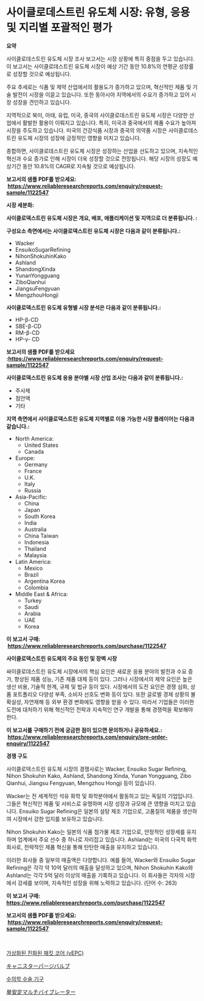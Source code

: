 <p><h1>사이클로데스트린 유도체 시장: 유형, 응용 및 지리별 포괄적인 평가</h1></p><p><strong>요약</strong></p>
<p><p>사이클로데스트린 유도체 시장 조사 보고서는 시장 상황에 특히 중점을 두고 있습니다. 이 보고서는 사이클로데스트린 유도체 시장이 예상 기간 동안 10.8%의 연평균 성장률로 성장할 것으로 예상됩니다. </p><p>주요 추세로는 식품 및 제약 산업에서의 활용도가 증가하고 있으며, 혁신적인 제품 및 기술 발전이 시장을 이끌고 있습니다. 또한 동아시아 지역에서의 수요가 증가하고 있어 시장 성장을 견인하고 있습니다.</p><p>지역적으로 북미, 아태, 유럽, 미국, 중국의 사이클로데스트린 유도체 시장은 다양한 산업에서 활발한 활용이 이뤄지고 있습니다. 특히, 미국과 중국에서의 제품 수요가 높아져 시장을 주도하고 있습니다. 미국의 건강식품 시장과 중국의 의약품 시장은 사이클로데스트린 유도체 시장의 성장에 긍정적인 영향을 미치고 있습니다.</p><p>종합하면, 사이클로데스트린 유도체 시장은 성장하는 산업을 선도하고 있으며, 지속적인 혁신과 수요 증가로 인해 시장이 더욱 성장할 것으로 전망됩니다. 해당 시장의 성장도 예상기간 동안 10.8%의 CAGR로 지속될 것으로 예상됩니다.</p></p>
<p><strong>보고서의 샘플 PDF를 받으세요: &nbsp;<a href="https://www.reliableresearchreports.com/enquiry/request-sample/1122547">https://www.reliableresearchreports.com/enquiry/request-sample/1122547</a></strong></p>
<p><strong>시장 세분화:</strong></p>
<p><strong> 사이클로덱스트린 유도체 시장은 개요, 배포, 애플리케이션 및 지역으로 더 분류됩니다. :</strong></p>
<p><strong>구성요소 측면에서는 사이클로덱스트린 유도체 시장은 다음과 같이 분류됩니다.:</strong></p>
<p><ul><li>Wacker</li><li>EnsuikoSugarRefining</li><li>NihonShokuhinKako</li><li>Ashland</li><li>ShandongXinda</li><li>YunanYongguang</li><li>ZiboQianhui</li><li>JiangsuFengyuan</li><li>MengzhouHongji</li></ul></p>
<p><strong> 사이클로덱스트린 유도체 유형별 시장 분석은 다음과 같이 분류됩니다.:</strong></p>
<p><ul><li>HP-β-CD</li><li>SBE-β-CD</li><li>RM-β-CD</li><li>HP-γ- CD</li></ul></p>
<p><strong>보고서의 샘플 PDF를 받으세요 :<a href="https://www.reliableresearchreports.com/enquiry/request-sample/1122547">https://www.reliableresearchreports.com/enquiry/request-sample/1122547</a></strong></p>
<p><strong> 사이클로덱스트린 유도체 응용 분야별 시장 산업 조사는 다음과 같이 분류됩니다.:</strong></p>
<p><ul><li>주사제</li><li>점안액</li><li>기타</li></ul></p>
<p><strong>지역 측면에서 사이클로덱스트린 유도체 지역별로 이용 가능한 시장 플레이어는 다음과 같습니다.:</strong></p>
<p><ul>
    <li>
        North America:
        <ul>
            <li>United States</li>
            <li>Canada</li>
        </ul>
    </li>
    <li>
        Europe:
        <ul>
            <li>Germany</li>
            <li>France</li>
            <li>U.K.</li>
            <li>Italy</li>
            <li>Russia</li>
        </ul>
    </li>
    <li>
        Asia-Pacific:
        <ul>
            <li>China</li>
            <li>Japan</li>
            <li>South Korea</li>
            <li>India</li>
            <li>Australia</li>
            <li>China Taiwan</li>
            <li>Indonesia</li>
            <li>Thailand</li>
            <li>Malaysia</li>
        </ul>
    </li>
    <li>
        Latin America:
        <ul>
            <li>Mexico</li>
            <li>Brazil</li>
            <li>Argentina Korea</li>
            <li>Colombia</li>
        </ul>
    </li>
    <li>
        Middle East & Africa:
        <ul>
            <li>Turkey</li>
            <li>Saudi</li>
            <li>Arabia</li>
            <li>UAE</li>
            <li>Korea</li>
        </ul>
    </li>
    </ul></p>
<p><strong>이 보고서 구매: &nbsp;<a href="https://www.reliableresearchreports.com/purchase/1122547">https://www.reliableresearchreports.com/purchase/1122547</a></strong></p>
<p><strong>사이클로덱스트린 유도체의 주요 동인 및 장벽 시장</strong></p>
<p><p>싸이클로데스트린 유도체 시장에서의 핵심 요인은 새로운 응용 분야의 발전과 수요 증가, 향상된 제품 성능, 기존 제품 대체 등이 있다. 그러나 시장에서의 제약 요인은 높은 생산 비용, 기술적 한계, 규제 및 법규 등이 있다. 시장에서의 도전 요인은 경쟁 심화, 상품 포트폴리오 다양성 부족, 소비자 선호도 변화 등이 있다. 또한 글로벌 경제 상황의 불확실성, 자연재해 등 외부 환경 변화에도 영향을 받을 수 있다. 따라서 기업들은 이러한 도전에 대처하기 위해 혁신적인 전략과 지속적인 연구 개발을 통해 경쟁력을 확보해야 한다.</p></p>
<p><strong>이 보고서를 구매하기 전에 궁금한 점이 있으면 문의하거나 공유하세요.: &nbsp;<a href="https://www.reliableresearchreports.com/enquiry/pre-order-enquiry/1122547">https://www.reliableresearchreports.com/enquiry/pre-order-enquiry/1122547</a></strong></p>
<p><strong>경쟁 구도</strong></p>
<p><p>사이클로덱스트린 유도체 시장의 경쟁사로는 Wacker, Ensuiko Sugar Refining, Nihon Shokuhin Kako, Ashland, Shandong Xinda, Yunan Yongguang, Zibo Qianhui, Jiangsu Fengyuan, Mengzhou Hongji 등이 있습니다. </p><p>Wacker는 전 세계적인 석유 화학 및 화학분야에서 활동하고 있는 독일의 기업입니다. 그들은 혁신적인 제품 및 서비스로 유명하며 시장 성장과 규모에 큰 영향을 미치고 있습니다. Ensuiko Sugar Refining은 일본의 설탕 제조 기업으로, 고품질의 제품을 생산하여 시장에서 강한 입지를 보유하고 있습니다. </p><p>Nihon Shokuhin Kako는 일본의 식품 첨가물 제조 기업으로, 안정적인 성장세를 유지하며 업계에서 주요 선수 중 하나로 자리잡고 있습니다. Ashland는 미국의 다국적 화학 회사로, 전략적인 제품 혁신을 통해 탄탄한 매출을 유지하고 있습니다.</p><p>이러한 회사들 중 일부의 매출액은 다양합니다. 예를 들어, Wacker와 Ensuiko Sugar Refining은 각각 약 10억 달러의 매출을 달성하고 있으며, Nihon Shokuhin Kako와 Ashland는 각각 5억 달러 이상의 매출을 기록하고 있습니다. 이 회사들은 각자의 시장에서 강세를 보이며, 지속적인 성장을 위해 노력하고 있습니다. (단어 수: 263)</p></p>
<p><strong>이 보고서 구매: &nbsp; <a href="https://www.reliableresearchreports.com/purchase/1122547">https://www.reliableresearchreports.com/purchase/1122547</a></strong></p>
<p><strong>보고서의 샘플 PDF를 받으세요: &nbsp;<a href="https://www.reliableresearchreports.com/enquiry/request-sample/1122547">https://www.reliableresearchreports.com/enquiry/request-sample/1122547</a></strong><strong></strong></p>
<p>&nbsp;</p>
<p><p><a href="https://medium.com/@jackiefauhey9089475/%EA%B0%80%EC%83%81%ED%99%94%EB%90%9C-%EC%A7%84%ED%99%94%EB%90%9C-%ED%8C%A8%ED%82%B7-%EC%BD%94%EC%96%B4-virtualized-evolved-packet-core-vepc-%EC%8B%9C%EC%9E%A5-%EC%84%B1%EA%B3%B5%EC%A0%81%EC%9D%B8-%EB%B9%84%EC%A6%88%EB%8B%88%EC%8A%A4-%EC%A0%84%EB%9E%B5%EC%9D%98-%ED%95%B5%EC%8B%AC-%EC%9A%94%EC%86%8C-2031%EB%85%84%EA%B9%8C%EC%A7%80-%EC%98%88%EC%B8%A1-dda09cb7ccbf">가상화된 진화된 패킷 코어 (vEPC)</a></p><p><a href="https://medium.com/@susanjprice2023/%E3%82%AD%E3%83%A3%E3%83%8B%E3%82%B9%E3%82%BF%E3%83%BC%E3%83%91%E3%83%BC%E3%82%B8%E3%83%90%E3%83%AB%E3%83%96%E5%B8%82%E5%A0%B4%E3%81%AE%E3%82%A4%E3%83%B3%E3%82%B5%E3%82%A4%E3%83%88-%E5%B8%82%E5%A0%B4%E5%8B%95%E5%90%91-%E6%88%90%E9%95%B7-2024%E5%B9%B4%E3%81%8B%E3%82%892031%E5%B9%B4%E3%81%BE%E3%81%A7%E3%81%AE%E4%BA%88%E6%B8%AC-d378248b4ff1">キャニスターパージバルブ</a></p><p><a href="https://medium.com/@percyhagernes9778/%EC%88%98%EC%9D%98-%EC%99%B8%EA%B3%BC-%EA%B8%B0%EA%B8%B0-%EC%8B%9C%EC%9E%A5%EC%9D%80-%EC%8B%9C%EC%9E%A5-%EC%A0%90%EC%9C%A0%EC%9C%A8-%ED%81%AC%EA%B8%B0-%EB%B0%8F-2031%EB%85%84%EA%B9%8C%EC%A7%80-%EC%98%88%EC%83%81%EB%90%98%EB%8A%94-%EC%98%88%EC%B8%A1%EC%97%90-%EC%B4%88%EC%A0%90%EC%9D%84-%EB%A7%9E%EC%B6%94%EA%B3%A0-%EC%9E%88%EC%8A%B5%EB%8B%88%EB%8B%A4-d307d19b6a9d">수의학 수술 기구</a></p><p><a href="https://medium.com/@camron674/%E3%83%A2%E3%83%8E%E3%82%B9%E3%83%86%E3%83%BC%E3%83%96%E3%83%AB%E3%83%9E%E3%83%AB%E3%83%81%E3%83%90%E3%82%A4%E3%83%96%E3%83%AC%E3%83%BC%E3%82%BF%E3%83%BC%E5%B8%82%E5%A0%B4%E8%A6%8F%E6%A8%A1-cagr-%E3%83%88%E3%83%AC%E3%83%B3%E3%83%892024-2030-08177f87c425">単安定マルチバイブレーター</a></p></p>